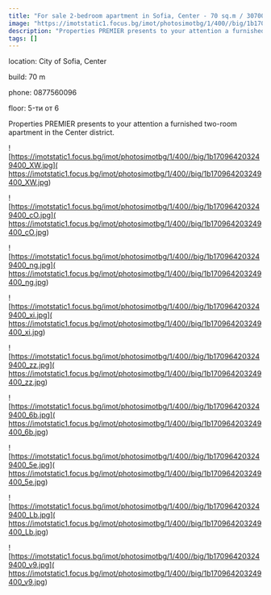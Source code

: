 ```yaml
---
title: "For sale 2-bedroom apartment in Sofia, Center - 70 sq.m / 307000 EUR :: imot.bg Ad"
image: "https://imotstatic1.focus.bg/imot/photosimotbg/1/400//big/1b170964203249400_Ri.jpg"
description: "Properties PREMIER presents to your attention a furnished two-room apartment in the Center district."
tags: []
---
```


location: City of Sofia, Center

build: 70 m

phone: 0877560096

floor: 5-ти от 6

Properties PREMIER presents to your attention a furnished two-room apartment in the Center district.


![https://imotstatic1.focus.bg/imot/photosimotbg/1/400//big/1b170964203249400_XW.jpg]( https://imotstatic1.focus.bg/imot/photosimotbg/1/400//big/1b170964203249400_XW.jpg)


![https://imotstatic1.focus.bg/imot/photosimotbg/1/400//big/1b170964203249400_cO.jpg]( https://imotstatic1.focus.bg/imot/photosimotbg/1/400//big/1b170964203249400_cO.jpg)


![https://imotstatic1.focus.bg/imot/photosimotbg/1/400//big/1b170964203249400_ng.jpg]( https://imotstatic1.focus.bg/imot/photosimotbg/1/400//big/1b170964203249400_ng.jpg)


![https://imotstatic1.focus.bg/imot/photosimotbg/1/400//big/1b170964203249400_xi.jpg]( https://imotstatic1.focus.bg/imot/photosimotbg/1/400//big/1b170964203249400_xi.jpg)


![https://imotstatic1.focus.bg/imot/photosimotbg/1/400//big/1b170964203249400_zz.jpg]( https://imotstatic1.focus.bg/imot/photosimotbg/1/400//big/1b170964203249400_zz.jpg)


![https://imotstatic1.focus.bg/imot/photosimotbg/1/400//big/1b170964203249400_6b.jpg]( https://imotstatic1.focus.bg/imot/photosimotbg/1/400//big/1b170964203249400_6b.jpg)


![https://imotstatic1.focus.bg/imot/photosimotbg/1/400//big/1b170964203249400_5e.jpg]( https://imotstatic1.focus.bg/imot/photosimotbg/1/400//big/1b170964203249400_5e.jpg)


![https://imotstatic1.focus.bg/imot/photosimotbg/1/400//big/1b170964203249400_Lb.jpg]( https://imotstatic1.focus.bg/imot/photosimotbg/1/400//big/1b170964203249400_Lb.jpg)


![https://imotstatic1.focus.bg/imot/photosimotbg/1/400//big/1b170964203249400_v9.jpg]( https://imotstatic1.focus.bg/imot/photosimotbg/1/400//big/1b170964203249400_v9.jpg)



